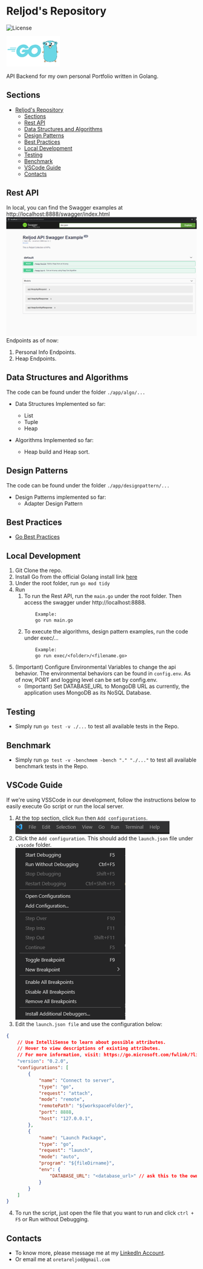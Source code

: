 # Reljod's Repository
![License](https://img.shields.io/badge/License-Apache%202-brightgreen)

<img height="80" src="assets/docs/golang_icon.png" alt="Golang Icon"/>

API Backend for my own personal Portfolio written in Golang.


## Sections
- [Reljod's Repository](#reljods-repository)
  - [Sections](#sections)
  - [Rest API](#rest-api)
  - [Data Structures and Algorithms](#data-structures-and-algorithms)
  - [Design Patterns](#design-patterns)
  - [Best Practices](#best-practices)
  - [Local Development](#local-development)
  - [Testing](#testing)
  - [Benchmark](#benchmark)
  - [VSCode Guide](#vscode-guide)
  - [Contacts](#contacts)


## Rest API
In local, you can find the Swagger examples at http://localhost:8888/swagger/index.html
![Swagger Example](assets/docs/swaggerexample.png)
Endpoints as of now:
1. Personal Info Endpoints.
2. Heap Endpoints.

## Data Structures and Algorithms
The code can be found under the folder ```./app/algo/...```
- Data Structures Implemented so far:
  - List
  - Tuple
  - Heap

- Algorithms Implemented so far:
  - Heap build and Heap sort.

## Design Patterns
The code can be found under the folder ```./app/designpattern/...```
- Design Patterns implemented so far:
  - Adapter Design Pattern

## Best Practices
- [Go Best Practices](./exec/bestpractice/README.md)

## Local Development
1. Git Clone the repo.
2. Install Go from the official Golang install link [here](https://golang.org/doc/install)
3. Under the root folder, run ```go mod tidy```
4. Run
   1. To run the Rest API, run the ```main.go``` under the root folder. Then access the swagger under http://localhost:8888.
        ```
            Example:
            go run main.go
        ```
   2. To execute the algorithms, design pattern examples, run the code under exec/...
        ```
            Example:
            go run exec/<folder>/<filename.go>
        ```
5. (Important) Configure Environmental Variables to change the api behavior. The environmental behaviors can be found in ```config.env```. As of now, PORT and logging level can be set by config.env.
    - (Important) Set DATABASE_URL to MongoDB URL as currently, the application uses MongoDB as its NoSQL Database.

## Testing
- Simply run ```go test -v ./...``` to test all available tests in the Repo.


## Benchmark
- Simply run ```go test -v -benchmem -bench "." "./..."``` to test all available benchmark tests in the Repo.


## VSCode Guide
If we're using VSSCode in our development, follow the instructions below to easily execute Go script or run the local server.
1. At the top section, click `Run` then `Add configurations`. <br>
![VSCode Guide 1](assets/docs/vscodeguide1.png)
2. Click the `Add configuration`. This should add the `launch.json` file under `.vscode` folder.<br>
![VSCode Guide 2](assets/docs/vscodeguide2.png)
3. Edit the `launch.json file` and use the configuration below:
```json
{
    // Use IntelliSense to learn about possible attributes.
    // Hover to view descriptions of existing attributes.
    // For more information, visit: https://go.microsoft.com/fwlink/?linkid=830387
    "version": "0.2.0",
    "configurations": [
        {
            "name": "Connect to server",
            "type": "go",
            "request": "attach",
            "mode": "remote",
            "remotePath": "${workspaceFolder}",
            "port": 8888,
            "host": "127.0.0.1",
        },
        {
            "name": "Launch Package",
            "type": "go",
            "request": "launch",
            "mode": "auto",
            "program": "${fileDirname}",
            "env": {
                "DATABASE_URL": "<database_url>" // ask this to the owner.
            }
        }
    ]
}
```
4. To run the script, just open the file that you want to run and click `ctrl + F5` or Run without Debugging.

## Contacts
- To know more, please message me at my [LinkedIn Account](https://www.linkedin.com/in/reljodoreta/).
- Or email me at ```oretareljod@gmail.com```